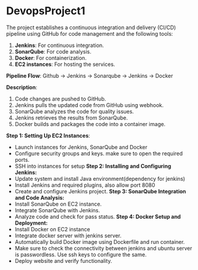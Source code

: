 # DevopsProject1

The project establishes a continuous integration and delivery (CI/CD) pipeline using GitHub for code management and the following tools: 
1. **Jenkins**: For continuous integration.
2. **SonarQube**: For code analysis.
3. **Docker**: For containerization.
4. **EC2 instances**: For hosting the services.

**Pipeline Flow**: Github -> Jenkins -> Sonarqube -> Jenkins -> Docker

**Description**:
1. Code changes are pushed to GitHub. 
2. Jenkins pulls the updated code from GitHub using webhook. 
3. SonarQube analyzes the code for quality issues. 
4. Jenkins retrieves the results from SonarQube. 
5. Docker builds and packages the code into a container image.

**Step 1: Setting Up EC2 Instances**:
- Launch instances for Jenkins, SonarQube and Docker
- Configure security groups and keys. make sure to open the required ports.
- SSH into instances for setup
**Step 2: Installing and Configuring Jenkins:**
- Update system and install Java environment(dependency for jenkins)
- Install Jenkins and required plugins, also allow port 8080
- Create and configure Jenkins project.
**Step 3: SonarQube Integration and Code Analysis:**
- Install SonarQube on EC2 instance.
- Integrate SonarQube with Jenkins.
- Analyze code and check for pass status.
**Step 4: Docker Setup and Deployment:**
- Install Docker on EC2 instance
- Integrate docker server with jenkins server.
- Automatically build Docker image using Dockerfile and run container.
- Make sure to check the connectivity between jenkins and ubuntu server is passwordless. Use ssh keys to configure the same.
- Deploy website and verify functionality.
